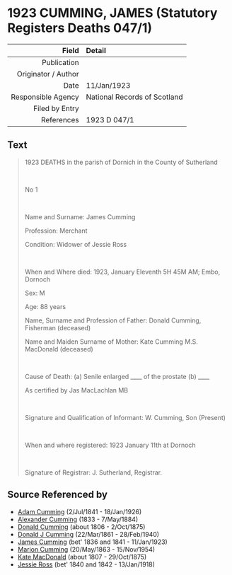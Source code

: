 ﻿---
layout: page
permalink: /sources/s1949468
---

# 1923 CUMMING, JAMES (Statutory Registers Deaths 047/1)

Field | Detail
---:|:---
Publication | 
Originator / Author | 
Date | 11/Jan/1923
Responsible Agency | National Records of Scotland
Filed by Entry | 
References | 1923 D 047/1

## Text

> 1923 DEATHS in the parish of Dornich in the County of Sutherland
>
> <br/>
>
> No 1
>
> <br/>
>
> Name and Surname: James Cumming
>
> Profession: Merchant
>
> Condition: Widower of Jessie Ross
>
> <br/>
>
> When and Where died: 1923, January Eleventh 5H 45M AM; Embo, Dornoch
>
> Sex: M
>
> Age: 88 years
>
> Name, Surname and Profession of Father: Donald Cumming, Fisherman (deceased)
>
> Name and Maiden Surname of Mother: Kate Cumming M.S. MacDonald (deceased)
>
> <br/>
>
> Cause of Death: (a) Senile enlarged ____ of the prostate (b) ____
>
> As certified by Jas MacLachlan MB
>
> <br/>
>
> Signature and Qualification of Informant: W. Cumming, Son (Present)
>
> <br/>
>
> When and where registered: 1923 January 11th at Dornoch
>
> <br/>
>
> Signature of Registrar: J. Sutherland, Registrar.
>

## Source Referenced by

* [Adam Cumming](../people/@55409960@-adam-cumming-b1841-7-2-d1926-1-18.md) (2/Jul/1841 - 18/Jan/1926)
* [Alexander Cumming](../people/@7028096@-alexander-cumming-b1833-d1884-5-7.md) (1833 - 7/May/1884)
* [Donald Cumming](../people/@45726416@-donald-cumming-b1806-d1875-10-2.md) (about 1806 - 2/Oct/1875)
* [Donald J Cumming](../people/@20465544@-donald-j-cumming-b1861-3-22-d1940-2-28.md) (22/Mar/1861 - 28/Feb/1940)
* [James Cumming](../people/@66384942@-james-cumming-b1836~1841-d1923-1-11.md) (bet' 1836 and 1841 - 11/Jan/1923)
* [Marion Cumming](../people/@59851647@-marion-cumming-b1863-5-20-d1954-11-15.md) (20/May/1863 - 15/Nov/1954)
* [Kate MacDonald](../people/@28255030@-kate-macdonald-b1807-d1875-10-29.md) (about 1807 - 29/Oct/1875)
* [Jessie Ross](../people/@60546968@-jessie-ross-b1840~1842-d1918-1-13.md) (bet' 1840 and 1842 - 13/Jan/1918)
